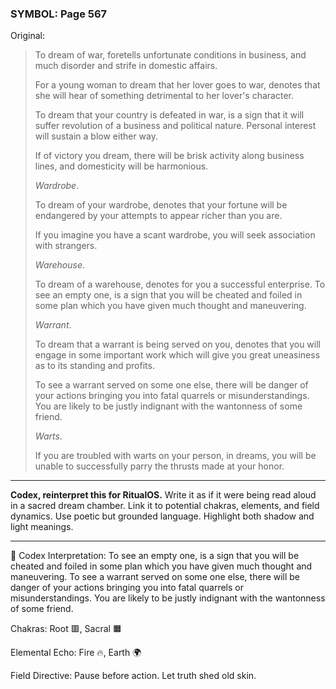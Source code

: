 ### SYMBOL: Page 567

Original:
> To dream of war, foretells unfortunate conditions in business,
> and much disorder and strife in domestic affairs.
> 
> 
> For a young woman to dream that her lover goes to war, denotes that she
> will hear of something detrimental to her lover's character.
> 
> 
> To dream that your country is defeated in war, is a sign that it
> will suffer revolution of a business and political nature.
> Personal interest will sustain a blow either way.
> 
> 
> If of victory you dream, there will be brisk activity along business lines,
> and domesticity will be harmonious.
> 
> 
> _Wardrobe_.
> 
> 
> To dream of your wardrobe, denotes that your fortune will be endangered
> by your attempts to appear richer than you are.
> 
> 
> If you imagine you have a scant wardrobe, you will seek
> association with strangers.
> 
> 
> _Warehouse_.
> 
> 
> To dream of a warehouse, denotes for you a successful enterprise.
> To see an empty one, is a sign that you will be cheated and foiled
> in some plan which you have given much thought and maneuvering.
> 
> 
> _Warrant_.
> 
> 
> To dream that a warrant is being served on you, denotes that you will
> engage in some important work which will give you great uneasiness
> as to its standing and profits.
> 
> 
> To see a warrant served on some one else, there will be danger of
> your actions bringing you into fatal quarrels or misunderstandings.
> You are likely to be justly indignant with the wantonness of some friend.
> 
> 
> _Warts_.
> 
> 
> If you are troubled with warts on your person, in dreams,
> you will be unable to successfully parry the thrusts made
> at your honor.

---

**Codex, reinterpret this for RitualOS.**
Write it as if it were being read aloud in a sacred dream chamber.
Link it to potential chakras, elements, and field dynamics.
Use poetic but grounded language.
Highlight both shadow and light meanings.

---

🔁 Codex Interpretation:
To see an empty one, is a sign that you will be cheated and foiled in some plan which you have given much thought and maneuvering. To see a warrant served on some one else, there will be danger of your actions bringing you into fatal quarrels or misunderstandings. You are likely to be justly indignant with the wantonness of some friend.

Chakras: Root 🟥, Sacral 🟧

Elemental Echo: Fire 🔥, Earth 🌍

Field Directive: Pause before action. Let truth shed old skin.

